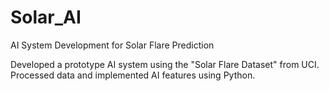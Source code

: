# Solar_AI
AI System Development for Solar Flare Prediction

Developed a prototype AI system using the "Solar Flare Dataset" from UCI.
Processed data and implemented AI features using Python.
